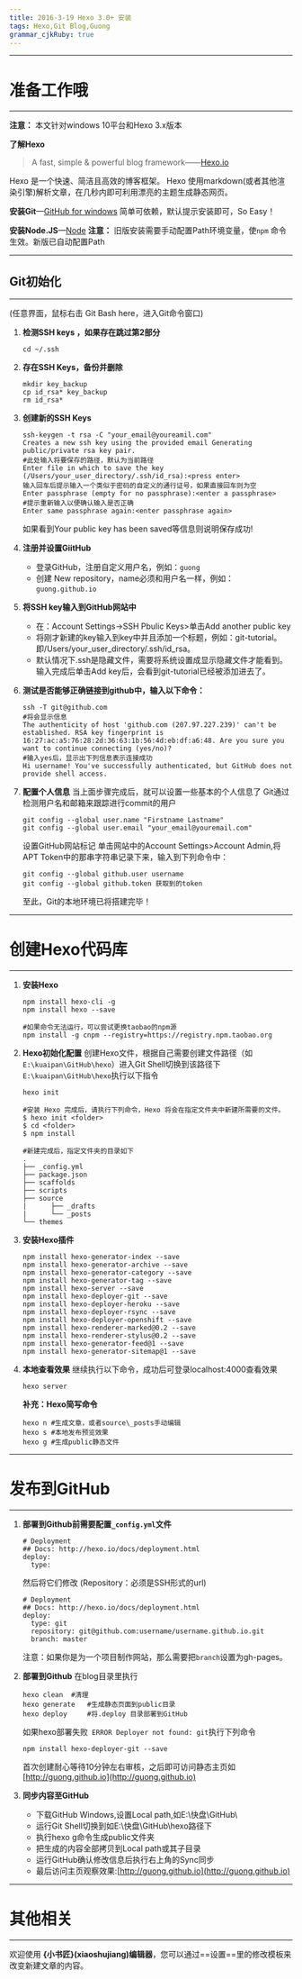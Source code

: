 ```yaml
---
title: 2016-3-19 Hexo 3.0+ 安装
tags: Hexo,Git Blog,Guong
grammar_cjkRuby: true
---
```

***
# 准备工作哦
***

**注意：** 
本文针对windows 10平台和Hexo 3.x版本

**了解Hexo**
> A fast, simple & powerful blog framework——[Hexo.io](http://hexo.io/)

Hexo 是一个快速、简洁且高效的博客框架。
Hexo 使用markdown(或者其他渲染引擎)解析文章，在几秒内即可利用漂亮的主题生成静态网页。

**安装Git**—[GitHub for windows](https://windows.github.com/)
简单可依赖，默认提示安装即可，So Easy！

**安装Node.JS**—[Node](http://nodejs.org/)
**注意：** 旧版安装需要手动配置Path环境变量，使`npm`  命令生效。新版已自动配置Path

***
## Git初始化
***
(任意界面，鼠标右击 Git Bash here，进入Git命令窗口)

1.  **检测SSH keys ，如果存在跳过第2部分**
    ```
    cd ~/.ssh
    ```

2.  **存在SSH Keys，备份并删除**
    ```
    mkdir key_backup
    cp id_rsa* key_backup
    rm id_rsa*
    ```
    
3.  **创建新的SSH Keys**
    ```
    ssh-keygen -t rsa -C "your_email@youreamil.com"
    Creates a new ssh key using the provided email Generating public/private rsa key pair.
    #此处输入将要保存的路径，默认为当前路径
    Enter file in which to save the key (/Users/your_user_directory/.ssh/id_rsa):<press enter>
    输入回车后提示输入一个类似于密码的自定义的通行证号，如果直接回车则为空
    Enter passphrase (empty for no passphrase):<enter a passphrase>
    #提示重新输入以便确认输入是否正确
    Enter same passphrase again:<enter passphrase again>
    ```
    如果看到Your public key has been saved等信息则说明保存成功!
    

4.  **注册并设置GiitHub**
    * 登录GitHub，注册自定义用户名，例如：`guong`
    * 创建 New repository，name必须和用户名一样，例如：`guong.github.io`
    
5.  **将SSH key输入到GitHub网站中**
    * 在：Account Settings->SSH Pbulic Keys>单击Add another public key
    * 将刚才新建的key输入到key中并且添加一个标题，例如：git-tutorial。即/Users/your_user_directory/.ssh/id_rsa。
    * 默认情况下.ssh是隐藏文件，需要将系统设置成显示隐藏文件才能看到。输入完成后单击Add key后，会看到git-tutorial已经被添加进去了。

6.  **测试是否能够正确链接到github中，输入以下命令：**
    ```
    ssh -T git@github.com
    #将会显示信息
    The authenticity of host 'github.com (207.97.227.239)' can't be established. RSA key fingerprint is 16:27:ac:a5:76:28:2d:36:63:1b:56:4d:eb:df:a6:48. Are you sure you want to continue connecting (yes/no)?
    #输入yes后，显示出下列信息表示连接成功
    Hi username! You've successfully authenticated, but GitHub does not provide shell access.
    ```

7.  **配置个人信息**
    当上面步骤完成后，就可以设置一些基本的个人信息了
    Git通过检测用户名和邮箱来跟踪进行commit的用户
    ```
    git config --global user.name "Firstname Lastname"
    git config --global user.email "your_email@youremail.com"
    ```
    设置GitHub网站标记
    单击网站中的Account Settings>Account Admin,将APT Token中的那串字符串记录下来，输入到下列命令中：
    ```
    git config --global github.user username
    git config --global github.token 获取到的token
    ```
    至此，Git的本地环境已将搭建完毕！
***
# 创建Hexo代码库
***
1. **安装Hexo**
    ```
    npm install hexo-cli -g
    npm install hexo --save
    
    #如果命令无法运行，可以尝试更换taobao的npm源
    npm install -g cnpm --registry=https://registry.npm.taobao.org
    ```

2. **Hexo初始化配置**
    创建Hexo文件，根据自己需要创建文件路径（如`E:\kuaipan\GitHub\hexo`）进入Git Shell切换到该路径下`E:\kuaipan\GitHub\hexo`执行以下指令
    ```
    hexo init
    
    #安装 Hexo 完成后，请执行下列命令，Hexo 将会在指定文件夹中新建所需要的文件。
    $ hexo init <folder>
    $ cd <folder>
    $ npm install
    
    #新建完成后，指定文件夹的目录如下
    .
    ├── _config.yml
    ├── package.json
    ├── scaffolds
    ├── scripts
    ├── source
    |      ├── _drafts
    |      └── _posts
    └── themes
    ```
    
3.  **安装Hexo插件**
    ```
    npm install hexo-generator-index --save
    npm install hexo-generator-archive --save
    npm install hexo-generator-category --save
    npm install hexo-generator-tag --save
    npm install hexo-server --save
    npm install hexo-deployer-git --save
    npm install hexo-deployer-heroku --save
    npm install hexo-deployer-rsync --save
    npm install hexo-deployer-openshift --save
    npm install hexo-renderer-marked@0.2 --save
    npm install hexo-renderer-stylus@0.2 --save
    npm install hexo-generator-feed@1 --save
    npm install hexo-generator-sitemap@1 --save
    ```
    
4.  **本地查看效果**
    继续执行以下命令，成功后可登录localhost:4000查看效果
    ```
    hexo server
    ```
    **补充：Hexo简写命令**
    ```
    hexo n #生成文章，或者source\_posts手动编辑
    hexo s #本地发布预览效果
    hexo g #生成public静态文件
    ```
    
***
# 发布到GitHub
***

1.  **部署到Github前需要配置`_config.yml`文件**
    ```
    # Deployment
    ## Docs: http://hexo.io/docs/deployment.html
    deploy:
      type:
    ```
    然后将它们修改 (Repository：必须是SSH形式的url)
    ```
    # Deployment
    ## Docs: http://hexo.io/docs/deployment.html
    deploy:
      type: git
      repository: git@github.com:username/username.github.io.git
      branch: master
    ```
    注意：如果你是为一个项目制作网站，那么需要把`branch`设置为gh-pages。
    
2.  **部署到Github**
    在blog目录里执行 
    ```
    hexo clean  #清理
    hexo generate   #生成静态页面到public目录
    hexo deploy     #将.deploy 目录部署到GitHub
    ```
    如果hexo部署失败` ERROR Deployer not found: git`执行下列命令 
    ```
    npm install hexo-deployer-git --save 
    ```
    首次创建耐心等待10分钟左右审核，之后即可访问静态主页如[http://guong.github.io](http://guong.github.io)
3.  **同步内容至GitHub**
    * 下载GitHub Windows,设置Local path,如E:\快盘\GitHub\
    * 运行Git Shell切换到如E:\快盘\GitHub\hexo路径下
    * 执行hexo g命令生成public文件夹
    * 把生成的内容全部拷贝到Local path或其子目录
    * 运行GitHub确认修改信息后执行右上角的Sync同步
    * 最后访问主页观察效果:[http://guong.github.io](http://guong.github.io)

***
# 其他相关
***
    






欢迎使用 **{小书匠}(xiaoshujiang)编辑器**，您可以通过==设置==里的修改模板来改变新建文章的内容。
